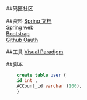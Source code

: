 ##码匠社区
    

##资料
[Spring 文档](https://spring.io/guides)  
[Spring web](https://spring.io/guides/gs/serving-web-content/)   
[Bootstrap](https://v3.bootcss.com/getting-started/)  
[Github Oauth](https://developer.github.com/apps/building-oauth-apps/creating-an-oauth-app/)  


##工具
[Visual Paradigm](https://www.visual-paradigm.com)

##脚本
```sql
    create table user {
    id int ,
    ACCount_id varchar (100),
    }
```